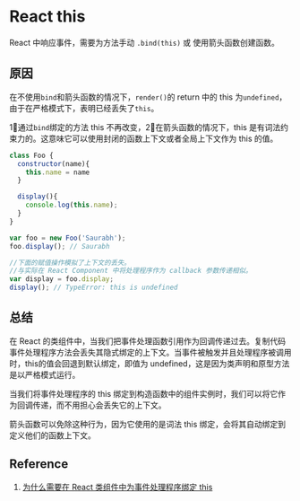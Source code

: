 # React this

React 中响应事件，需要为方法手动 `.bind(this)` 或 使用箭头函数创建函数。

## 原因

在不使用`bind`和箭头函数的情况下，`render()`的 return 中的 this 为`undefined`，由于在严格模式下，表明已经丢失了`this`。

1⃣️通过`bind`绑定的方法 this 不再改变，2⃣️在箭头函数的情况下，this 是有词法约束力的。这意味它可以使用封闭的函数上下文或者全局上下文作为 this 的值。

```javascript
class Foo {
  constructor(name){
    this.name = name
  }

  display(){
    console.log(this.name);
  }
}

var foo = new Foo('Saurabh');
foo.display(); // Saurabh

//下面的赋值操作模拟了上下文的丢失。 
//与实际在 React Component 中将处理程序作为 callback 参数传递相似。
var display = foo.display; 
display(); // TypeError: this is undefined
```

## 总结

在 React 的类组件中，当我们把事件处理函数引用作为回调传递过去。复制代码事件处理程序方法会丢失其隐式绑定的上下文。当事件被触发并且处理程序被调用时，this的值会回退到默认绑定，即值为 undefined，这是因为类声明和原型方法是以严格模式运行。

当我们将事件处理程序的 this 绑定到构造函数中的组件实例时，我们可以将它作为回调传递，而不用担心会丢失它的上下文。

箭头函数可以免除这种行为，因为它使用的是词法 this 绑定，会将其自动绑定到定义他们的函数上下文。

## Reference

1. [为什么需要在 React 类组件中为事件处理程序绑定 this](https://juejin.im/post/5afa6e2f6fb9a07aa2137f51#heading-6)